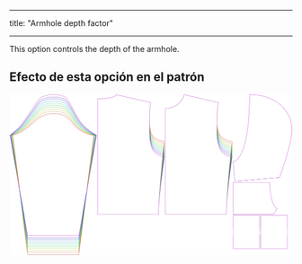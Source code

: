 - - -
title: "Armhole depth factor"
- - -

This option controls the depth of the armhole.

## Efecto de esta opción en el patrón

![This image shows the effect of this option by superimposing several variants that have a different value for this option](huey_armholedepthfactor_sample.svg "Effect of this option on the pattern")
